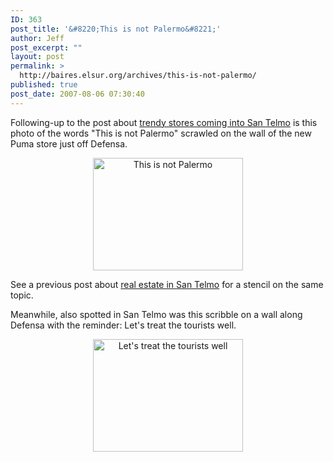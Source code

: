 ```yaml
---
ID: 363
post_title: '&#8220;This is not Palermo&#8221;'
author: Jeff
post_excerpt: ""
layout: post
permalink: >
  http://baires.elsur.org/archives/this-is-not-palermo/
published: true
post_date: 2007-08-06 07:30:40
---
```

Following-up to the post about <a href="http://baires.elsur.org/archives/changing-corners-in-san-telmo/">trendy stores coming into San Telmo</a>  is this photo of the words "This is not Palermo" scrawled on the wall of the new Puma store just off Defensa. 

<center>
<a href="http://www.zooomr.com/photos/jeffbarry/2869789/" title="Photo Sharing"><img src="http://static.zooomr.com/images/2869789_5f67272e5d_m.jpg" width="240" height="180" alt="This is not Palermo" /></a>
</center>

See a previous post about <a href="http://baires.elsur.org/archives/real-estate-boom-in-san-telmo/">real estate in San Telmo</a> for a stencil on the same topic.

Meanwhile, also spotted in San Telmo was this scribble on a wall along Defensa with the reminder: Let's treat the tourists well. 

<center>
<a href="http://www.zooomr.com/photos/jeffbarry/2869792/" title="Photo Sharing"><img src="http://static.zooomr.com/images/2869792_ad7f074064_m.jpg" width="240" height="180" alt="Let's treat the tourists well" /></a>
</center>